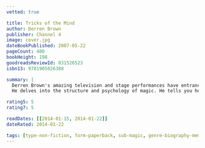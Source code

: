 ```yaml
---
vetted: true

title: Tricks of the Mind
author: Derren Brown
publisher: Channel 4
image: cover.jpg
dateBookPublished: 2007-05-22
pageCount: 400
bookHeight: 198
goodreadsReviewId: 831526523
isbn13: 9781905026388

summary: |
  Derren Brown's amazing television and stage performances have entranced and amazed millions. His baffling tricks and stunning illusions have set new standards of what's possible, as well as causing controversy. Now, for the first time, he reveals the secrets behind his craft.
  He delves into the structure and psychology of magic. He tells you how to read clues in people's behaviour and spot liars. He discusses the whys and wherefores of hypnosis (which he says doesn't exist) and shows how to use the powers of suggestion and massively improve the power of your memory. He also investigates the paranormal industry, exposes a few charlatans and looks at why some of us feel the need to believe in it in the first place…

rating5: 5
rating7: 5

readDates: [[2014-01-15, 2014-01-22]]
dateRated: 2014-01-22

tags: [type-non-fiction, form-paperback, sub-magic, genre-biography-memoir]
---
```

